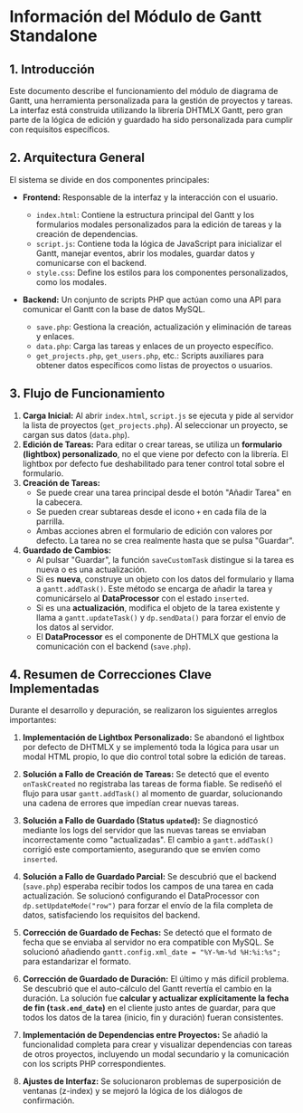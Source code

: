 # Información del Módulo de Gantt Standalone

## 1. Introducción

Este documento describe el funcionamiento del módulo de diagrama de Gantt, una herramienta personalizada para la gestión de proyectos y tareas. La interfaz está construida utilizando la librería DHTMLX Gantt, pero gran parte de la lógica de edición y guardado ha sido personalizada para cumplir con requisitos específicos.

## 2. Arquitectura General

El sistema se divide en dos componentes principales:

-   **Frontend:** Responsable de la interfaz y la interacción con el usuario.
    -   `index.html`: Contiene la estructura principal del Gantt y los formularios modales personalizados para la edición de tareas y la creación de dependencias.
    -   `script.js`: Contiene toda la lógica de JavaScript para inicializar el Gantt, manejar eventos, abrir los modales, guardar datos y comunicarse con el backend.
    -   `style.css`: Define los estilos para los componentes personalizados, como los modales.

-   **Backend:** Un conjunto de scripts PHP que actúan como una API para comunicar el Gantt con la base de datos MySQL.
    -   `save.php`: Gestiona la creación, actualización y eliminación de tareas y enlaces.
    -   `data.php`: Carga las tareas y enlaces de un proyecto específico.
    -   `get_projects.php`, `get_users.php`, etc.: Scripts auxiliares para obtener datos específicos como listas de proyectos o usuarios.

## 3. Flujo de Funcionamiento

1.  **Carga Inicial:** Al abrir `index.html`, `script.js` se ejecuta y pide al servidor la lista de proyectos (`get_projects.php`). Al seleccionar un proyecto, se cargan sus datos (`data.php`).
2.  **Edición de Tareas:** Para editar o crear tareas, se utiliza un **formulario (lightbox) personalizado**, no el que viene por defecto con la librería. El lightbox por defecto fue deshabilitado para tener control total sobre el formulario.
3.  **Creación de Tareas:**
    -   Se puede crear una tarea principal desde el botón "Añadir Tarea" en la cabecera.
    -   Se pueden crear subtareas desde el icono `+` en cada fila de la parrilla.
    -   Ambas acciones abren el formulario de edición con valores por defecto. La tarea no se crea realmente hasta que se pulsa "Guardar".
4.  **Guardado de Cambios:**
    -   Al pulsar "Guardar", la función `saveCustomTask` distingue si la tarea es nueva o es una actualización.
    -   Si es **nueva**, construye un objeto con los datos del formulario y llama a `gantt.addTask()`. Este método se encarga de añadir la tarea y comunicárselo al **DataProcessor** con el estado `inserted`.
    -   Si es una **actualización**, modifica el objeto de la tarea existente y llama a `gantt.updateTask()` y `dp.sendData()` para forzar el envío de los datos al servidor.
    -   El **DataProcessor** es el componente de DHTMLX que gestiona la comunicación con el backend (`save.php`).

## 4. Resumen de Correcciones Clave Implementadas

Durante el desarrollo y depuración, se realizaron los siguientes arreglos importantes:

1.  **Implementación de Lightbox Personalizado:** Se abandonó el lightbox por defecto de DHTMLX y se implementó toda la lógica para usar un modal HTML propio, lo que dio control total sobre la edición de tareas.

2.  **Solución a Fallo de Creación de Tareas:** Se detectó que el evento `onTaskCreated` no registraba las tareas de forma fiable. Se rediseñó el flujo para usar `gantt.addTask()` al momento de guardar, solucionando una cadena de errores que impedían crear nuevas tareas.

3.  **Solución a Fallo de Guardado (Status `updated`):** Se diagnosticó mediante los logs del servidor que las nuevas tareas se enviaban incorrectamente como "actualizadas". El cambio a `gantt.addTask()` corrigió este comportamiento, asegurando que se envíen como `inserted`.

4.  **Solución a Fallo de Guardado Parcial:** Se descubrió que el backend (`save.php`) esperaba recibir todos los campos de una tarea en cada actualización. Se solucionó configurando el DataProcessor con `dp.setUpdateMode("row")` para forzar el envío de la fila completa de datos, satisfaciendo los requisitos del backend.

5.  **Corrección de Guardado de Fechas:** Se detectó que el formato de fecha que se enviaba al servidor no era compatible con MySQL. Se solucionó añadiendo `gantt.config.xml_date = "%Y-%m-%d %H:%i:%s";` para estandarizar el formato.

6.  **Corrección de Guardado de Duración:** El último y más difícil problema. Se descubrió que el auto-cálculo del Gantt revertía el cambio en la duración. La solución fue **calcular y actualizar explícitamente la fecha de fin (`task.end_date`)** en el cliente justo antes de guardar, para que todos los datos de la tarea (inicio, fin y duración) fueran consistentes.

7.  **Implementación de Dependencias entre Proyectos:** Se añadió la funcionalidad completa para crear y visualizar dependencias con tareas de otros proyectos, incluyendo un modal secundario y la comunicación con los scripts PHP correspondientes.

8.  **Ajustes de Interfaz:** Se solucionaron problemas de superposición de ventanas (z-index) y se mejoró la lógica de los diálogos de confirmación.
